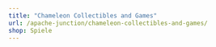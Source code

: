 ```yaml
---
title: "Chameleon Collectibles and Games"
url: /apache-junction/chameleon-collectibles-and-games/
shop: Spiele
---
```

